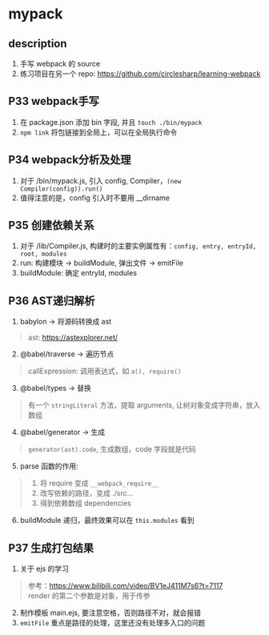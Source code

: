 # mypack

## description
1. 手写 webpack 的 source
2. 练习项目在另一个 repo: https://github.com/circlesharp/learning-webpack

## P33 webpack手写
1. 在 package.json 添加 bin 字段, 并且 `touch ./bin/mypack`
2. `npm link` 将包链接到全局上，可以在全局执行命令

## P34 webpack分析及处理
1. 对于 /bin/mypack.js, 引入 config, Compiler，`(new Compiler(config)).run()`
2. 值得注意的是，config 引入时不要用 __dirname

## P35 创建依赖关系
1. 对于 /lib/Compiler.js, 构建时的主要实例属性有：`config, entry, entryId, root, modules`
2. run: 构建模块 -> buildModule, 弹出文件 -> emitFile
3. buildModule: 确定 entryId, modules

## P36 AST递归解析
1. babylon -> 将源码转换成 ast
> ast: https://astexplorer.net/
2. @babel/traverse -> 遍历节点
> callExpression: 调用表达式，如 `a(), require()`
3. @babel/types -> 替换
> 有一个 `stringLiteral` 方法，提取 arguments, 让树对象变成字符串，放入数组
4. @babel/generator -> 生成
> `generator(ast).code`, 生成数组，code 字段就是代码
5. parse 函数的作用: 
> 1. 将 require 变成 `__webpack_require__`
> 2. 改写依赖的路径，变成 ./src...
> 3. 得到依赖数组 dependencies
6. buildModule 递归，最终效果可以在 `this.modules` 看到

## P37 生成打包结果
1. 关于 ejs 的学习
> 参考：https://www.bilibili.com/video/BV1eJ411M7s6?t=7117  
> render 的第二个参数是对象，用于传参  
2. 制作模板 main.ejs, 要注意空格，否则路径不对，就会报错
3. `emitFile` 重点是路径的处理，这里还没有处理多入口的问题
